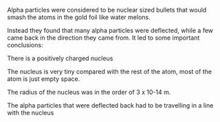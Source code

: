 Alpha particles were considered to be nuclear sized bullets that would smash the atoms in the gold foil like water melons.

Instead they found that many alpha particles were deflected, while a few came back in the direction they came from. It led to some important conclusions:

There is a positively charged nucleus

The nucleus is very tiny compared with the rest of the atom, most of the atom is just empty space.

The radius of the nucleus was in the order of 3 x 10-14 m.

The alpha particles that were deflected back had to be travelling in a line with the nucleus